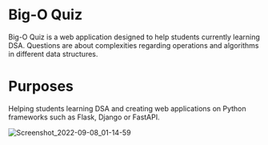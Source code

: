 # Big-O Quiz

Big-O Quiz is a web application designed to help students currently learning DSA. Questions are about complexities regarding operations and algorithms in different data structures.

# Purposes

Helping students learning DSA and creating web applications on Python frameworks such as Flask, Django or FastAPI.

![Screenshot_2022-09-08_01-14-59](https://user-images.githubusercontent.com/57592948/189010263-3f5cee09-d179-446e-955b-4940e9315418.png)

